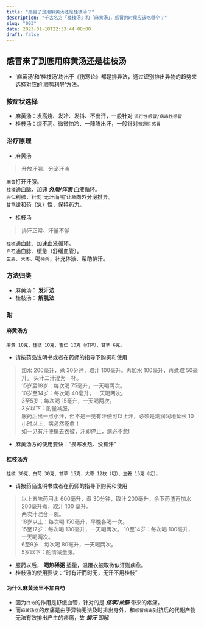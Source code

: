 ```yaml
---
title: "感冒了是用麻黄汤还是桂枝汤？"
description: "千古名方「桂枝汤」和「麻黄汤」，感冒的时候应该吃哪个？"
slug: "003"
date: 2023-01-10T22:33:44+08:00
draft: false
---
```

## 感冒来了到底用麻黄汤还是桂枝汤
 - ‘麻黄汤’和‘桂枝汤’均出于《伤寒论》都是排异法，通过识别排出异物的趋势来选择对应的‘顺势利导’方法。
### 按症状选择 
 - 麻黄汤：发高烧、发冷、发抖、不出汗，一般针对 `流行性感冒/病毒性感冒`  
 - 桂枝汤：烧不高、微微怕冷、一阵阵出汗，一般针对`普通性感冒`  
### 治疗原理
 - 麻黄汤
> 开放汗腺、分泌汗液  

 `麻黄`打开汗腺。  
 `桂枝`通血脉，加速 ***外周/体表*** 血液循环。  
 `杏仁`利肺，针对‘无汗而喘’让`肺`向外分泌排异。  
 `甘草`缓和药（急）性，保持药力。  
 - 桂枝汤  
> 排汗正常、汗量不够  

 `桂枝`通血脉、加速血液循环。   
 `白芍`通血脉、缓急（舒缓血管）。   
 `生姜`、`大枣`、喝`稀粥`，补充体液、帮助排汗。  
### 方法归类
 - 麻黄汤： __发汗法__  
 - 桂枝汤： __解肌法__  
### 附  
#### 麻黄汤方  
`麻黄 10克、桂枝 10克、杏仁 10克（打碎）、甘草 6克。`    
 - 请按药品说明书或者在药师的指导下购买和使用  
> 加水 200毫升，煮 30分钟，取汁 100毫升。再加水 100毫升，再煮取 50毫升。
> 头汁二汁混为一杯。  
> 15岁至18岁：每次喝 75毫升，一天喝两次。  
> 10岁至14岁：每次喝 40毫升，一天喝两次。  
> 3至5岁：每次喝 15毫升，一天喝两次。  
> 3岁以下：酌量减服。  
> 服药后出一点小汗，但不是一见有汗便可以止汗，必须是潮润润地延长 10小时以上，病必然痊愈！  
> 如一见有汗便揭去衣被，汗即停止，病必不愈!  
 - 麻黄汤方的使用要诀：“畏寒发热、没有汗”
#### 桂枝汤方  
`桂枝 30克、白芍 30克、甘草 15克、大枣 12枚（切）、生姜 15克（切）。`    
 - 请按药品说明书或者在药师的指导下购买和使用  
> 以上五味药用水 600毫升，煮 30分钟，取汁 200毫升。余下药渣再加水 200毫升煮，取汁 100
毫升。  
> 两次汁混合一碗。  
> 18岁以上：每次喝 150毫升，早晚各喝一次。  
> 15至17岁：每次喝 130毫升，一天喝两次。 
> 10至14岁：每次喝 100毫升，一天喝两次。  
> 6至9岁：每次喝 80毫升，一天喝两次。  
> 5岁以下：酌情减量服。  
 - 服药以后， __喝热稀粥__ 适量，温覆衣被取微似汗则病愈。  
 - 桂枝汤的使用要诀：“时有汗而时无，无汗不用桂枝”  
#### 为什么麻黄汤里不加白芍
 - 因为`白芍`的作用是舒缓血管，针对的是 ***痉挛/抽筋*** 带来的疼痛。  
 - 而`麻黄汤症`的疼痛是由于异物无法及时排出身外，和`感冒病毒`对抗后的代谢产物无法有效排出产生的疼痛，故 ***排汗*** 即解